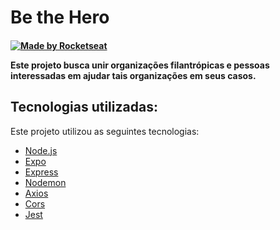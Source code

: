 # Be the Hero

<h4 align="center>
  ![logo](https://user-images.githubusercontent.com/59981795/78054744-e71d6100-7358-11ea-9483-d505d3ffac80.png)
</h4>
<p align="center">
  <a href="https://rocketseat.com.br">
    <img alt="Made by Rocketseat" src="https://img.shields.io/badge/made%20by-Rocketseat-blue">
  </a>
</p>

Este projeto busca unir organizações filantrópicas e pessoas interessadas em ajudar tais organizações em seus casos.

## Tecnologias utilizadas:

Este projeto utilizou as seguintes tecnologias:
- [Node.js](https://nodejs.org/en/)
- [Expo](https://expo.io/)
- [Express](https://expressjs.com/pt-br/)
- [Nodemon](https://www.npmjs.com/package/nodemon)
- [Axios](https://www.npmjs.com/package/axios)
- [Cors](https://www.npmjs.com/package/cors)
- [Jest](https://www.npmjs.com/package/jest)
